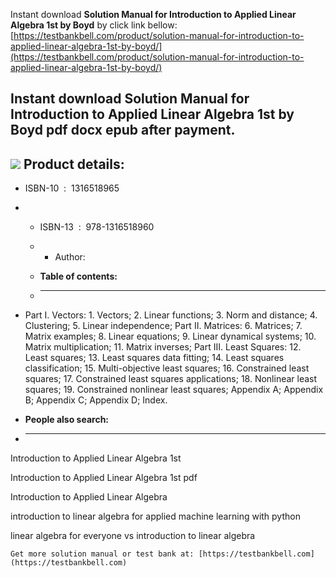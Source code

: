 Instant download **Solution Manual for Introduction to Applied Linear Algebra 1st by Boyd** by click link bellow:  
[https://testbankbell.com/product/solution-manual-for-introduction-to-applied-linear-algebra-1st-by-boyd/](https://testbankbell.com/product/solution-manual-for-introduction-to-applied-linear-algebra-1st-by-boyd/)  

**Instant download Solution Manual for Introduction to Applied Linear Algebra 1st by Boyd** **pdf docx epub after payment.**
----------------------------------------------------------------------------------------------------------------------------


![](https://testbankbell.com/wp-content/uploads/2023/05/9781316518960.jpg)
**Product details:**
--------------------


* ISBN-10 ‏ : ‎ 1316518965
* * ISBN-13 ‏ : ‎ 978-1316518960
  * * Author:
   
  * **Table of contents:**
  * ----------------------
 
* Part I. Vectors: 1. Vectors; 2. Linear functions; 3. Norm and distance; 4. Clustering; 5. Linear independence; Part II. Matrices: 6. Matrices; 7. Matrix examples; 8. Linear equations; 9. Linear dynamical systems; 10. Matrix multiplication; 11. Matrix inverses; Part III. Least Squares: 12. Least squares; 13. Least squares data fitting; 14. Least squares classification; 15. Multi-objective least squares; 16. Constrained least squares; 17. Constrained least squares applications; 18. Nonlinear least squares; 19. Constrained nonlinear least squares; Appendix A; Appendix B; Appendix C; Appendix D; Index.
* **People also search:**
* -----------------------

Introduction to Applied Linear Algebra 1st

Introduction to Applied Linear Algebra 1st pdf

Introduction to Applied Linear Algebra

introduction to linear algebra for applied machine learning with python

linear algebra for everyone vs introduction to linear algebra




    Get more solution manual or test bank at: [https://testbankbell.com](https://testbankbell.com)
